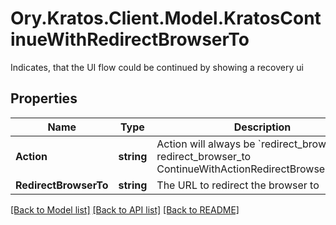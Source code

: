 # Ory.Kratos.Client.Model.KratosContinueWithRedirectBrowserTo
Indicates, that the UI flow could be continued by showing a recovery ui

## Properties

Name | Type | Description | Notes
------------ | ------------- | ------------- | -------------
**Action** | **string** | Action will always be &#x60;redirect_browser_to&#x60; redirect_browser_to ContinueWithActionRedirectBrowserToString | 
**RedirectBrowserTo** | **string** | The URL to redirect the browser to | 

[[Back to Model list]](../../README.md#documentation-for-models) [[Back to API list]](../../README.md#documentation-for-api-endpoints) [[Back to README]](../../README.md)

